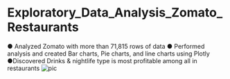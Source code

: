 # Exploratory_Data_Analysis_Zomato_Restaurants
● Analyzed Zomato with more than 71,815 rows of data 
● Performed analysis and created Bar charts, Pie charts, and line charts using Plotly 
●Discovered Drinks &amp; nightlife type is most profitable among all in restaurants
![pic](https://github.com/SabahatKhan34/Exploratory_Data_Analysis_Zomato_Restaurants/assets/103644874/f1709d77-5644-4070-8cbf-003e8dfff267)
